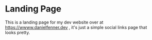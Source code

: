 # Landing Page

This is a landing page for my dev website over at https://wwww.danielfenner.dev , it's just a simple social links page that looks pretty.